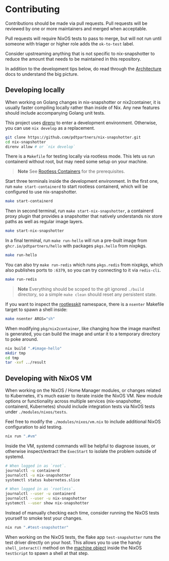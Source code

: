 # Contributing

Contributions should be made via pull requests. Pull requests will be reviewed
by one or more maintainers and merged when acceptable.

Pull requests will require NixOS tests to pass to merge, but will not run until
someone with triager or higher role adds the `ok-to-test` label.

Consider upstreaming anything that is not specific to nix-snapshotter to reduce
the amount that needs to be maintained in this repository.

In addition to the development tips below, do read through the
[Architecture](docs/architecture.md) docs to understand the big picture.

## Developing locally

When working on Golang changes in nix-snapshotter or nix2container, it is
usually faster compiling locally rather than inside of Nix. Any new features
should include accompanying Golang unit tests.

This project uses [direnv](https://github.com/direnv/direnv) to enter a
development environment. Otherwise, you can use `nix develop` as a replacement.

```sh
git clone https://github.com/pdtpartners/nix-snapshotter.git
cd nix-snapshotter
direnv allow # or `nix develop`
```

There is a `Makefile` for testing locally via rootless mode. This lets us run
containerd without root, but may need some setup on your machine.

> **Note**
> See [Rootless Containers][rootless-containers] for the prerequisites.

Start three terminals inside the development environment. In the first one,
run `make start-containerd` to start rootless containerd, which will be
configured to use nix-snapshotter.

```sh
make start-containerd
```

Then in second terminal, run `make start-nix-snapshotter`, a containerd proxy
plugin that provides a snapshotter that natively understands nix store paths
as well as regular image layers.

```sh
make start-nix-snapshotter
```

In a final terminal, run `make run-hello` will run a pre-built image from
`ghcr.io/pdtpartners/hello` with packages `pkgs.hello` from nixpkgs.

```sh
make run-hello
```

You can also try `make run-redis` which runs `pkgs.redis` from nixpkgs, which
also publishes ports to `:6379`, so you can try connecting to it via
`redis-cli`.

```sh
make run-redis
```

> **Note**
> Everything should be scoped to the git ignored `./build` directory, so a
> simple `make clean` should reset any persistent state.

If you want to inspect the [rootlesskit][rootlesskit] namespace, there is a `nsenter`
Makefile target to spawn a shell inside:

```sh
make nsenter ARGS="sh"
```

When modifying `pkg/nix2container`, like changing how the image manifest is
generated, you can build the image and untar it to a temporary directory to
poke around.

```sh
nix build ".#image-hello"
mkdir tmp
cd tmp
tar -xvf ../result
```

## Developing with NixOS VM

When working on the NixOS / Home Manager modules, or changes related to
Kubernetes, it's much easier to iterate inside the NixOS VM. New module options
or functionality across multiple services (nix-snapshotter, containerd,
Kubernetes) should include integration tests via NixOS tests under
`./modules/nixos/tests`.

Feel free to modify the `./modules/nixos/vm.nix` to include additional NixOS
configuration to aid testing.

```sh
nix run ".#vm"
```

Inside the VM, systemd commands will be helpful to diagnose issues, or
otherwise inspect/extract the `ExecStart` to isolate the problem outside of
systemd.

```sh
# When logged in as `root`.
journalctl -u containerd
journalctl -u nix-snapshotter
systemctl status kubernetes.slice

# When logged in as `rootless`.
journalctl --user -u containerd
journalctl --user -u nix-snapshotter
systemctl --user show nix-snapshotter
```

Instead of manually checking each time, consider running the NixOS tests
yourself to smoke test your changes.

```sh
nix run ".#test-snapshotter"
```

When working on the NixOS tests, the flake app `test-snapshotter` runs the test
driver directly on your host. This allows you to use the handy
`shell_interact()` method on the [machine object][machine-object] inside the
NixOS `testScript` to spawn a shell at that step.

[machine-object]: https://nixos.org/manual/nixos/stable/#ssec-machine-objects
[rootless-containers]: https://rootlesscontaine.rs/getting-started/common/
[rootlesskit]: https://github.com/rootless-containers/rootlesskit
